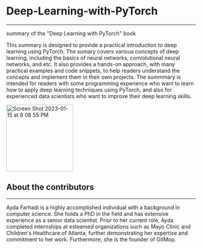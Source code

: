 # Deep-Learning-with-PyTorch
---
summary of the "Deep Learning with PyTorch" book

This summary is designed to provide a practical introduction to deep learning using PyTorch. The sumary covers various concepts of deep learning, including the basics of neural networks, convolutional neural networks, and etc. It also provides a hands-on approach, with many practical examples and code snippets, to help readers understand the concepts and implement them in their own projects. The summmary is intended for readers with some programming experience who want to learn how to apply deep learning techniques using PyTorch, and also for experienced data scientists who want to improve their deep learning skills.


<img width="178" alt="Screen Shot 2023-01-15 at 8 08 55 PM" src="https://user-images.githubusercontent.com/10836776/212596858-423b0794-3442-45da-8634-9e07fb83dd2a.png">




## About the contributors
---
Ayda Farhadi is a highly accomplished individual with a background in computer science. She holds a PhD in the field and has extensive experience as a senior data scientist. Prior to her current role, Ayda completed internships at esteemed organizations such as Mayo Clinic and Children's Healthcare of Atlanta, further demonstrating her expertise and commitment to her work. Furthermore, she is the founder of GitMop.

